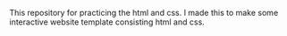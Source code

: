 This repository for practicing the html and css. I made this to make some interactive website template consisting html and css.
